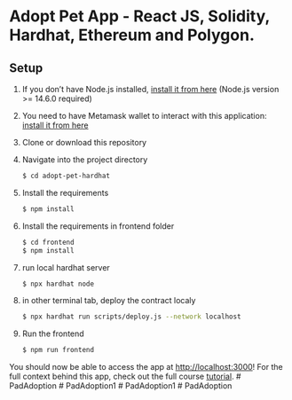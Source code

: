# Adopt Pet App - React JS, Solidity, Hardhat, Ethereum and Polygon.

## Setup

1. If you don’t have Node.js installed, [install it from here](https://nodejs.org/en/) (Node.js version >= 14.6.0 required)

2. You need to have Metamask wallet to interact with this application: [install it from here](https://metamask.io/download/)

3. Clone or download this repository

4. Navigate into the project directory

   ```bash
   $ cd adopt-pet-hardhat
   ```

5. Install the requirements

   ```bash
   $ npm install
   ```

6. Install the requirements in frontend folder

   ```bash
   $ cd frontend
   $ npm install
   ```

7. run local hardhat server

   ```bash
   $ npx hardhat node
   ```
 
8. in other terminal tab, deploy the contract localy

   ```bash
   $ npx hardhat run scripts/deploy.js --network localhost
   ```

9. Run the frontend

   ```bash
   $ npm run frontend
   ```

You should now be able to access the app at [http://localhost:3000](http://localhost:3000)! For the full context behind this app, check out the full course [tutorial](https://academy.eincode.com/courses/nft-marketplace-in-react-js-next-typescript-full-guide).
#   P a d A d o p t i o n  
 #   P a d A d o p t i o n 1  
 #   P a d A d o p t i o n 1  
 #   P a d A d o p t i o n  
 